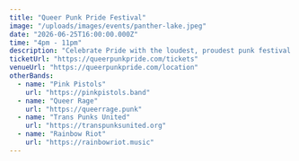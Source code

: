 ```yaml
---
title: "Queer Punk Pride Festival"
image: "/uploads/images/events/panther-lake.jpeg"
date: "2026-06-25T16:00:00.000Z"
time: "4pm - 11pm"
description: "Celebrate Pride with the loudest, proudest punk festival in the city. All ages welcome, with vendors, food trucks, and non-stop music."
ticketUrl: "https://queerpunkpride.com/tickets"
venueUrl: "https://queerpunkpride.com/location"
otherBands:
  - name: "Pink Pistols"
    url: "https://pinkpistols.band"
  - name: "Queer Rage"
    url: "https://queerrage.punk"
  - name: "Trans Punks United"
    url: "https://transpunksunited.org"
  - name: "Rainbow Riot"
    url: "https://rainbowriot.music"
---
```

